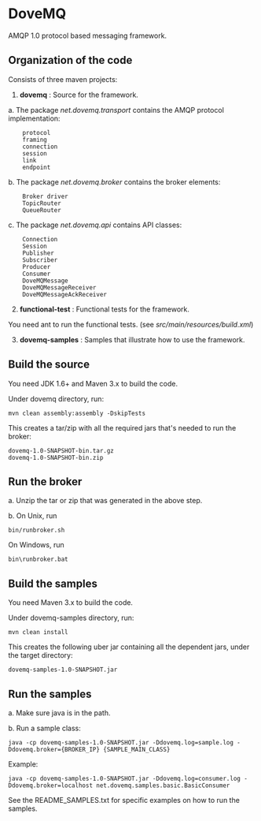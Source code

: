 DoveMQ
======

AMQP 1.0 protocol based messaging framework.

Organization of the code
------------------------

Consists of three maven projects:

1. **dovemq** : Source for the framework.

  a. The package *net.dovemq.transport* contains the AMQP protocol implementation:

        protocol
        framing
        connection
        session
        link
        endpoint

  b. The package *net.dovemq.broker* contains the broker elements:

        Broker driver
        TopicRouter
        QueueRouter

  c. The package *net.dovemq.api* contains API classes:

        Connection
        Session
        Publisher
        Subscriber
        Producer
        Consumer
        DoveMQMessage
        DoveMQMessageReceiver
        DoveMQMessageAckReceiver

2. **functional-test** : Functional tests for the framework.

  You need ant to run the functional tests.
  (see *src/main/resources/build.xml*)

3. **dovemq-samples** : Samples that illustrate how to use the framework.

Build the source
----------------

You need JDK 1.6+ and Maven 3.x to build the code.

Under dovemq directory, run:

    mvn clean assembly:assembly -DskipTests

This creates a tar/zip with all the required jars that's needed to run the broker:

    dovemq-1.0-SNAPSHOT-bin.tar.gz
    dovemq-1.0-SNAPSHOT-bin.zip

Run the broker
--------------

a. Unzip the tar or zip that was generated in the above step.

b. On Unix, run

    bin/runbroker.sh

  On Windows, run
  
    bin\runbroker.bat

Build the samples
-----------------

You need Maven 3.x to build the code.

Under dovemq-samples directory, run:

    mvn clean install

This creates the following uber jar containing all the dependent jars, under the target directory:

    dovemq-samples-1.0-SNAPSHOT.jar

Run the samples
---------------

a. Make sure java is in the path.

b. Run a sample class:

    java -cp dovemq-samples-1.0-SNAPSHOT.jar -Ddovemq.log=sample.log -Ddovemq.broker={BROKER_IP} {SAMPLE_MAIN_CLASS}

Example:

    java -cp dovemq-samples-1.0-SNAPSHOT.jar -Ddovemq.log=consumer.log -Ddovemq.broker=localhost net.dovemq.samples.basic.BasicConsumer

See the README_SAMPLES.txt for specific examples on how to run the samples.
